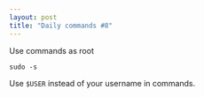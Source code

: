 ```yaml
---
layout: post
title: "Daily commands #8"
---
```


Use commands as root

```
sudo -s
```

Use `$USER` instead of your username in commands.